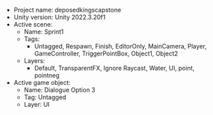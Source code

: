 <!-- UNITY CODE ASSIST INSTRUCTIONS START -->
- Project name: deposedkingscapstone
- Unity version: Unity 2022.3.20f1
- Active scene:
  - Name: Sprint1
  - Tags:
    - Untagged, Respawn, Finish, EditorOnly, MainCamera, Player, GameController, TriggerPointBox, Object1, Object2
  - Layers:
    - Default, TransparentFX, Ignore Raycast, Water, UI, point, pointneg
- Active game object:
  - Name: Dialogue Option 3
  - Tag: Untagged
  - Layer: UI
<!-- UNITY CODE ASSIST INSTRUCTIONS END -->